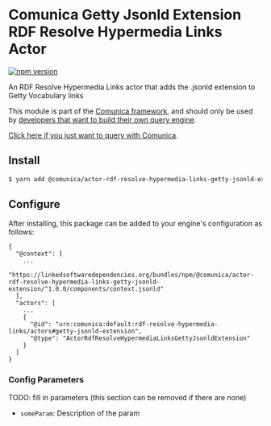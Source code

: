 # Comunica Getty Jsonld Extension RDF Resolve Hypermedia Links Actor

[![npm version](https://badge.fury.io/js/%40comunica%2Factor-rdf-resolve-hypermedia-links-getty-jsonld-extension.svg)](https://www.npmjs.com/package/@comunica/actor-rdf-resolve-hypermedia-links-getty-jsonld-extension)

An RDF Resolve Hypermedia Links actor that adds the .jsonld extension to Getty Vocabulary links

This module is part of the [Comunica framework](https://github.com/comunica/comunica),
and should only be used by [developers that want to build their own query engine](https://comunica.dev/docs/modify/).

[Click here if you just want to query with Comunica](https://comunica.dev/docs/query/).

## Install

```bash
$ yarn add @comunica/actor-rdf-resolve-hypermedia-links-getty-jsonld-extension
```

## Configure

After installing, this package can be added to your engine's configuration as follows:
```text
{
  "@context": [
    ...
    "https://linkedsoftwaredependencies.org/bundles/npm/@comunica/actor-rdf-resolve-hypermedia-links-getty-jsonld-extension/^1.0.0/components/context.jsonld"  
  ],
  "actors": [
    ...
    {
      "@id": "urn:comunica:default:rdf-resolve-hypermedia-links/actors#getty-jsonld-extension",
      "@type": "ActorRdfResolveHypermediaLinksGettyJsonldExtension"
    }
  ]
}
```

### Config Parameters

TODO: fill in parameters (this section can be removed if there are none)

* `someParam`: Description of the param
